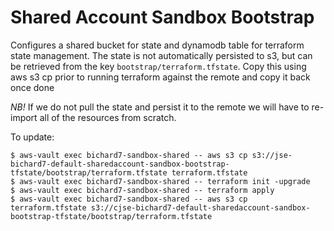 # Shared Account Sandbox Bootstrap

Configures a shared bucket for state and dynamodb table for terraform state management.
The state is not automatically persisted to s3, but can be retrieved from the key `bootstrap/terraform.tfstate`. Copy this using aws s3 cp prior to running terraform against the remote and copy it back once done

*NB!*
If we do not pull the state and persist it to the remote we will have to re-import all of the resources
from scratch.

To update:

```shell
$ aws-vault exec bichard7-sandbox-shared -- aws s3 cp s3://jse-bichard7-default-sharedaccount-sandbox-bootstrap-tfstate/bootstrap/terraform.tfstate terraform.tfstate
$ aws-vault exec bichard7-sandbox-shared -- terraform init -upgrade
$ aws-vault exec bichard7-sandbox-shared -- terraform apply
$ aws-vault exec bichard7-sandbox-shared -- aws s3 cp terraform.tfstate s3://cjse-bichard7-default-sharedaccount-sandbox-bootstrap-tfstate/bootstrap/terraform.tfstate
```
